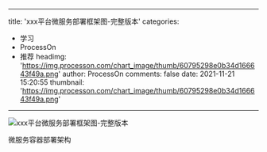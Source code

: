 
---
title: 'xxx平台微服务部署框架图-完整版本'
categories: 
 - 学习
 - ProcessOn
 - 推荐
headimg: 'https://img.processon.com/chart_image/thumb/60795298e0b34d166643f49a.png'
author: ProcessOn
comments: false
date: 2021-11-21 15:20:55
thumbnail: 'https://img.processon.com/chart_image/thumb/60795298e0b34d166643f49a.png'
---

<div>   
<img class="thumb" alt="xxx平台微服务部署框架图-完整版本" src="https://img.processon.com/chart_image/thumb/60795298e0b34d166643f49a.png" referrerpolicy="no-referrer">
<p>微服务容器部署架构</p>  
</div>
            